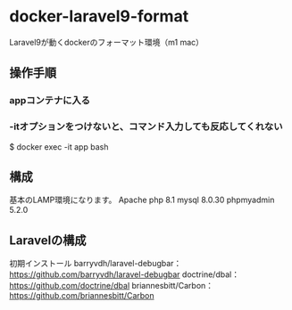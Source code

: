 # docker-laravel9-format
Laravel9が動くdockerのフォーマット環境（m1 mac）

## 操作手順

### appコンテナに入る
### -itオプションをつけないと、コマンド入力しても反応してくれない
$ docker exec -it app bash

## 構成
基本のLAMP環境になります。
Apache
php 8.1
mysql 8.0.30
phpmyadmin 5.2.0

## Laravelの構成
初期インストール
barryvdh/laravel-debugbar：https://github.com/barryvdh/laravel-debugbar
doctrine/dbal：https://github.com/doctrine/dbal
briannesbitt/Carbon：https://github.com/briannesbitt/Carbon

